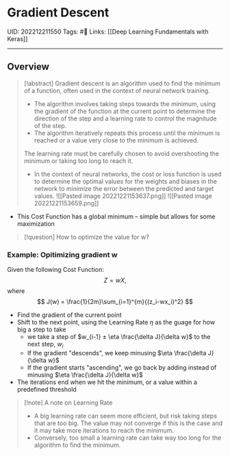 # Gradient Descent
UID: 202212211550
Tags: #🌱 
Links: [[Deep Learning Fundamentals with Keras]]

----
## Overview
> [!abstract]
> Gradient descent is an algorithm used to find the minimum of a function, often used in the context of neural network training. 
> - The algorithm involves taking steps towards the minimum, using the gradient of the function at the current point to determine the direction of the step and a learning rate to control the magnitude of the step. 
> - The algorithm iteratively repeats this process until the minimum is reached or a value very close to the minimum is achieved. 
> 
> The learning rate must be carefully chosen to avoid overshooting the minimum or taking too long to reach it. 
> - In the context of neural networks, the cost or loss function is used to determine the optimal values for the weights and biases in the network to minimize the error between the predicted and target values.
![[Pasted image 20221221153637.png]]
![[Pasted image 20221221153659.png]]
- This Cost Function has a global minimum – simple but allows for some maximization
> [!question]
> How to optimize the value for w?
### Example: Opitimizing gradient w
Given the following Cost Function:
$$
Z=wX,
$$
 where
$$
J(w) = \frac{1}{2m}\sum_{i=1}^{m}{(z_i-wx_i)^2}
$$
- Find the gradient of the current point
- Shift to the next point, using the Learning Rate $\eta$  as the guage for how big a step to take 
	- we take a step of $w_{i-1} ± \eta \frac{\delta J}{\delta w}$ to  the next step, $w_i$ 
	- If the gradient "descends", we keep minusing $\eta \frac{\delta J}{\delta w}$ 
	- If the gradient starts "ascending", we go back by adding instead of minusing $\eta \frac{\delta J}{\delta w}$ 
- The iterations end when we hit the minimum, or a value within a predefined threshold
> [!note] A note on Learning Rate
> - A big learning rate can seem more efficient, but risk taking steps that are too big. The value may not converge if this is the case and it may take more iterations to reach the minimum.
> - Conversely, too small a learning rate can take way too long for the algorithm to find the minimum.
